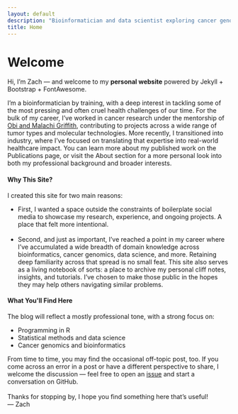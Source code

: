 ```yaml
---
layout: default
description: "Bioinformatician and data scientist exploring cancer genomics, data visualization, and computational biology."
title: Home
---
```

# Welcome

Hi, I’m Zach — and welcome to my **personal website** powered by Jekyll + Bootstrap + FontAwesome.

I’m a bioinformatician by training, with a deep interest in tackling some of the most pressing and often cruel health challenges of our time. For the bulk of my career, I’ve worked in cancer research under the mentorship of [Obi and Malachi Griffith](https://griffithlab.org), contributing to projects across a wide range of tumor types and molecular technologies. More recently, I transitioned into industry, where I’ve focused on translating that expertise into real-world healthcare impact.
You can learn more about my published work on the Publications page, or visit the About section for a more personal look into both my professional background and broader interests.

#### Why This Site?
I created this site for two main reasons: <br>
- First, I wanted a space outside the constraints of boilerplate social media to showcase my research, experience, and ongoing projects. A place that felt more intentional. <br><br>
- Second, and just as important, I’ve reached a point in my career where I’ve accumulated a wide breadth of domain knowledge across bioinformatics, cancer genomics, data science, and more. Retaining deep familiarity across that spread is no small feat. This site also serves as a living notebook of sorts: a place to archive my personal cliff notes, insights, and tutorials. I’ve chosen to make those public in the hopes they may help others navigating similar problems.


#### What You'll Find Here
The blog will reflect a mostly professional tone, with a strong focus on: <br>
* <i class="fas fa-laptop"></i> Programming in R
* <i class="fas fa-brain"></i> Statistical methods and data science
* <i class="fas fa-dna"></i> Cancer genomics and bioinformatics<br>

From time to time, you may find the occasional off-topic post, too.
If you come across an error in a post or have a different perspective to share, I welcome the discussion — feel free to open an [issue](https://github.com/zlskidmore/zlskidmore.github.io/issues) and start a conversation on GitHub. <br><br>
Thanks for stopping by, I hope you find something here that’s useful! <br>
— Zach